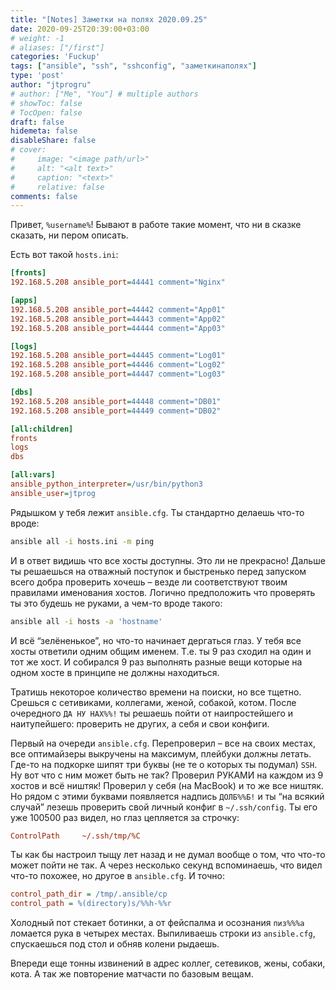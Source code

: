 ```yaml
---
title: "[Notes] Заметки на полях 2020.09.25"
date: 2020-09-25T20:39:00+03:00
# weight: -1
# aliases: ["/first"]
categories: 'Fuckup'
tags: ["ansible", "ssh", "sshconfig", "заметкинаполях"]
type: 'post'
author: "jtprogru"
# author: ["Me", "You"] # multiple authors
# showToc: false
# TocOpen: false
draft: false
hidemeta: false
disableShare: false
# cover:
#     image: "<image path/url>"
#     alt: "<alt text>"
#     caption: "<text>"
#     relative: false
comments: false
---
```


Привет, `%username%`! Бывают в работе такие момент, что ни в сказке сказать, ни пером описать.


Есть вот такой `hosts.ini`:

```ini
[fronts]
192.168.5.208 ansible_port=44441 comment="Nginx"

[apps]
192.168.5.208 ansible_port=44442 comment="App01"
192.168.5.208 ansible_port=44443 comment="App02"
192.168.5.208 ansible_port=44444 comment="App03"

[logs]
192.168.5.208 ansible_port=44445 comment="Log01"
192.168.5.208 ansible_port=44446 comment="Log02"
192.168.5.208 ansible_port=44447 comment="Log03"

[dbs]
192.168.5.208 ansible_port=44448 comment="DB01"
192.168.5.208 ansible_port=44449 comment="DB02"

[all:children]
fronts
logs
dbs

[all:vars]
ansible_python_interpreter=/usr/bin/python3
ansible_user=jtprog
```

Рядышком у тебя лежит `ansible.cfg`. Ты стандартно делаешь что-то вроде:

```bash
ansible all -i hosts.ini -m ping
```

И в ответ видишь что все хосты доступны. Это ли не прекрасно! Дальше ты решаешься на отважный поступок и быстренько перед запуском всего добра проверить хочешь – везде ли соответствуют твоим правилами именования хостов. Логично предположить что проверять ты это будешь не руками, а чем-то вроде такого:

```bash
ansible all -i hosts -a 'hostname'
```

И всё “зелёненькое”, но что-то начинает дергаться глаз. У тебя все хосты ответили одним общим именем. Т.е. ты 9 раз сходил на один и тот же хост. И собирался 9 раз выполнять разные вещи которые на одном хосте в принципе не должны находиться.

Тратишь некоторое количество времени на поиски, но все тщетно. Срешься с сетивиками, коллегами, женой, собакой, котом. После очередного `ДА НУ НАХ%%!` ты решаешь пойти от наипростейшего и наитупейшего: проверить не других, а себя и свои конфиги. 

Первый на очереди `ansible.cfg`. Перепроверил – все на своих местах, все оптимайзеры выкручены на максимум, плейбуки должны летать. Где-то на подкорке шипят три буквы (не те о которых ты подумал) `SSH`. Ну вот что с ним может быть не так? Проверил РУКАМИ на каждом из 9 хостов и всё ништяк! Проверил у себя (на MacBook) и то же все ништяк. Но рядом с этими буквами появляется надпись `ДОЛБ%%Б!` и ты “на всякий случай” лезешь проверить свой личный конфиг в `~/.ssh/config`. Ты его уже 100500 раз видел, но глаз цепляется за строчку:

```ini
ControlPath     ~/.ssh/tmp/%C
```

Ты как бы настроил тыщу лет назад и не думал вообще о том, что что-то может пойти не так. А через несколько секунд вспоминаешь, что видел что-то похожее, но другое в `ansible.cfg`. И точно:

```ini
control_path_dir = /tmp/.ansible/cp
control_path = %(directory)s/%%h-%%r
```

Холодный пот стекает ботинки, а от фейспалма и осознания `пиз%%%а` ломается рука в четырех местах. Выпиливаешь строки из `ansible.cfg`, спускаешься под стол и обняв колени рыдаешь.

Впереди еще тонны извинений в адрес коллег, сетевиков, жены, собаки, кота. А так же повторение матчасти по базовым вещам.


